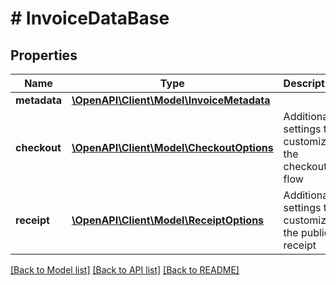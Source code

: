 # # InvoiceDataBase

## Properties

Name | Type | Description | Notes
------------ | ------------- | ------------- | -------------
**metadata** | [**\OpenAPI\Client\Model\InvoiceMetadata**](InvoiceMetadata.md) |  | [optional]
**checkout** | [**\OpenAPI\Client\Model\CheckoutOptions**](CheckoutOptions.md) | Additional settings to customize the checkout flow | [optional]
**receipt** | [**\OpenAPI\Client\Model\ReceiptOptions**](ReceiptOptions.md) | Additional settings to customize the public receipt | [optional]

[[Back to Model list]](../../README.md#models) [[Back to API list]](../../README.md#endpoints) [[Back to README]](../../README.md)
